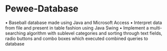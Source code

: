Pewee-Database
==============
•	Baseball database made using Java and Microsoft Access
•	Interpret data from file and present in table fashion using Java Swing
•	Implement a multi-searching algorithm with sublevel categories and sorting through text fields, radio buttons and combo boxes which executed combined queries to database 
